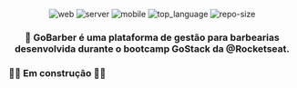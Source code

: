 <div align="center">

![web] ![server] ![mobile] ![top_language] ![repo-size]

### 💈 GoBarber é uma plataforma de gestão para barbearias desenvolvida durante o bootcamp GoStack da @Rocketseat.

</div>

### :construction_worker::construction: Em construção :construction_worker::construction:

<!-- Bagdes -->
[web]: https://img.shields.io/badge/web-React-63DAFA?style=flat-square
[server]: https://img.shields.io/badge/server-Node.js-brightgreen?style=flat-square
[mobile]: https://img.shields.io/badge/mobile-React%20Native-63DAFA?style=flat-square
[top_language]: https://img.shields.io/github/languages/top/iancmilan/gobarber?style=flat-square
[repo-size]: https://img.shields.io/github/repo-size/iancmilan/gobarber?style=flat-square
